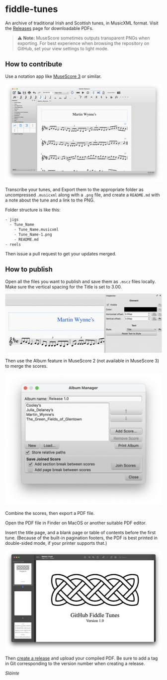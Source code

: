 # fiddle-tunes
An archive of traditional Irish and Scottish tunes, in MusicXML format. Visit the [Releases](https://github.com/lorddev/fiddle-tunes/releases) page for downloadable PDFs.

> :warning: **Note:** MuseScore sometimes outputs transparent PNGs when exporting. For best experience when browsing the repository on GitHub, set your view settings to light mode.

## How to contribute
Use a notation app like [MuseScore 3](https://musescore.org) or similar.

![Muse Score](README_images/musescore.png)

Transcribe your tunes, and Export them to the appropriate folder as uncompressed `.musicxml` along with a `.png` file, and create a `README.md` with a note about the tune and a link to the PNG.

Folder structure is like this:

```
- jigs
  - Tune_Name
    - Tune_Name.musicxml
    - Tune_Name-1.png
    - README.md
- reels
```

Then issue a pull request to get your updates merged.

## How to publish

Open all the files you want to publish and save them as `.mscz` files locally. Make sure the vertical spacing for the Title is set to 3.00.

![Spacer](README_images/spacer_3.png)

Then use the Album feature in MuseScore 2 (not available in MuseScore 3) to merge the scores.

![Album](README_images/album.png)

Combine the scores, then export a PDF file.

Open the PDF file in Finder on MacOS or another suitable PDF editor.

Insert the title page, and a blank page or table of contents before the first tune. (Because of the built-in pagination footers, the PDF is best printed in double-sided mode, if your printer supports that.)

![Title Page](README_images/title_page.png)

Then [create a release](https://github.com/lorddev/fiddle-tunes/releases/new) and upload your compiled PDF. Be sure to add a tag in Git corresponding to the version number when creating a release.

_Sláinte_
